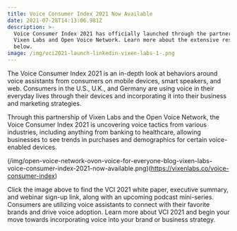 ```yaml
---
title: Voice Consumer Index 2021 Now Available
date: 2021-07-28T14:13:06.981Z
description: >-
  Voice Consumer Index 2021 has officially launched through the partnership of
  Vixen Labs and Open Voice Network. Learn more about the extensive research
  below.
image: /img/vci2021-launch-linkedin-vixen-labs-1-.png
---
```

The Voice Consumer Index 2021 is an in-depth look at behaviors around voice assistants from consumers on mobile devices, smart speakers, and web. Consumers in the U.S., U.K., and Germany are using voice in their everyday lives through their devices and incorporating it into their business and marketing strategies. 

Through this partnership of Vixen Labs and the Open Voice Network, the Voice Consumer Index 2021 is uncovering voice tactics from various industries, including anything from banking to healthcare, allowing businesses to see trends in purchases and demographics for certain voice-enabled devices.

(/img/open-voice-network-ovon-voice-for-everyone-blog-vixen-labs-voice-consumer-index-2021-now-available.png)(https://vixenlabs.co/voice-consumer-index)

Click the image above to find the VCI 2021 white paper, executive summary, and webinar sign-up link, along with an upcoming podcast mini-series. Consumers are utilizing voice assistants to connect with their favorite brands and drive voice adoption. Learn more about VCI 2021 and begin your move towards incorporating voice into your brand or business strategy.
